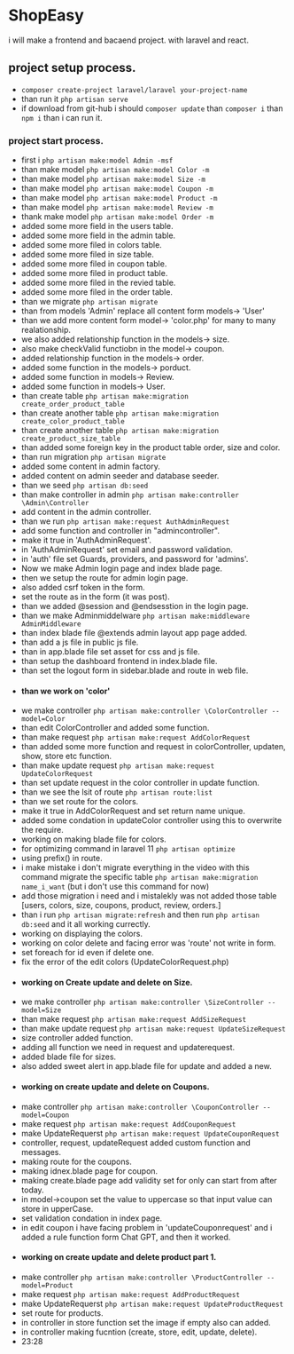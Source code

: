 # ShopEasy
i will make a frontend and bacaend project. with laravel and react.

## project setup process.
- `composer create-project laravel/laravel your-project-name`
- than run it `php artisan serve`
- if download from git-hub i should `composer update` than `composer i` than `npm i` than i can run it.

### project start process.
- first i `php artisan make:model Admin -msf`
- than make model `php artisan make:model Color -m`
- than make model `php artisan make:model Size -m`
- than make model `php artisan make:model Coupon -m`
- than make model `php artisan make:model Product -m`
- than make model `php artisan make:model Review -m`
- thank make model `php artisan make:model Order -m`
- added some more field in the users table.
- added some more field in the admin table.
- added some more filed in colors table.
- added some more filed in size table.
- added some more filed in coupon table.
- added some more filed in product table.
- added some more filed in the revied table.
- added some more filed in the order table.
- than we migrate `php artisan migrate`
- than from models 'Admin' replace all content form models-> 'User'
- than we add more content form model-> 'color.php' for many to many realationship.
- we also added relationship function in the models-> size.
- also make checkValid functiobn in the model-> coupon.
- added relationship function in the models-> order.
- added some function in the models-> porduct.
- added some function in models-> Review.
- added some function in models-> User.
- than create table `php artisan make:migration create_order_product_table`
- than create another table `php artisan make:migration create_color_product_table`
- than create another table `php artisan make:migration create_product_size_table`
- than added some foreign key in the product table order, size and color.
- than run migration `php artisan migrate`
- added some content in admin factory.
- added content on admin seeder and database seeder.
- than we seed `php artisan db:seed`
- than make controller in admin `php artisan make:controller \Admin\Controller`
- add content in the admin controller.
- than we run `php artisan make:request AuthAdminRequest`
- add some function and controller in "admincontroller".
- make it true in 'AuthAdminRequest'.
- in 'AuthAdminRequest' set email and password validation.
- in 'auth' file set Guards, providers, and password for 'admins'.
- Now we make Admin login page and index blade page.
- then we setup the route for admin login page.
- also added csrf token in the form.
- set the route as in the form (it was post).
- than we added @session and @endsesstion in the login page.
- than we make Adminmiddelware `php artisan make:middleware AdminMiddleware`
- than index blade file @extends admin layout app page added.
- than add a js file in public js file.
- than in app.blade file set asset for css and js file.
- than setup the dashboard frontend in index.blade file.
- than set the logout form in sidebar.blade and route in web file.
- #### than we work on 'color' 
- we make controller `php artisan make:controller \ColorController --model=Color`
- than edit ColorController and added some function.
- than make request `php artisan make:request AddColorRequest`
- than added some more function and request in colorController, updaten, show, store etc function.
- than make update request `php artisan make:request UpdateColorRequest`
- than set update request in the color controller in update function.
- than we see the lsit of route `php artisan route:list`
- than we set route for the colors.
- make it true in AddColorRequest and set return name unique.
- added some condation in updateColor controller using this to overwrite the require.
- working on making blade file for colors.
- for optimizing command in laravel 11 `php artisan optimize`
- using prefix() in route.
- i make mistake i don't migrate everything in the video with this command migrate the specific table `php artisan make:migration name_i_want` (but i don't use this command for now)
- add those migration i need and i mistalekly was not added those table [users, colors, size, coupons, product, review, orders.]
- than i run `php artisan migrate:refresh` and then run `php artisan db:seed` and it all working currectly.
- working on displaying the colors.
- working on color delete and facing error was 'route' not write in form.
- set foreach for id even if delete one.
- fix the error of the edit colors (UpdateColorRequest.php)
- #### working on Create update and delete on Size.
- we make controller `php artisan make:controller \SizeController --model=Size`
- than make request `php artisan make:request AddSizeRequest`
- than make update request `php artisan make:request UpdateSizeRequest`
- size controller added function.
- adding all function we need in request and updaterequest.
- added blade file for sizes.
- also added sweet alert in app.blade file for update and added a new.
- #### working on create update and delete on Coupons.
- make controller `php artisan make:controller \CouponController --model=Coupon`
- make request `php artisan make:request AddCouponRequest`
- make UpdateRequerst `php artisan make:request UpdateCouponRequest`
- controller, request, updateRequest added custom function and messages.
- making route for the coupons.
- making idnex.blade page for coupon.
- making create.blade page add validity set for only can start from after today.
- in model->coupon set the value to uppercase so that input value can store in upperCase.
- set validation condation in index page.
- in edit coupon i have facing problem in 'updateCouponrequest' and i added a rule function form Chat GPT, and then it worked.
- #### working on create update and delete product part 1.
- make controller `php artisan make:controller \ProductController --model=Product`
- make request `php artisan make:request AddProductRequest`
- make UpdateRequerst `php artisan make:request UpdateProductRequest`
- set route for products.
- in controller in store function set the image if empty also can added.
- in controller making fucntion (create, store, edit, update, delete).
- 23:28